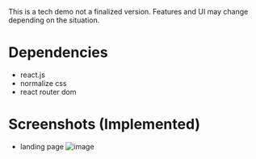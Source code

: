 ﻿This is a tech demo not a finalized version. Features and UI may change depending on the situation.
 # Dependencies
 - react.js
 - normalize css
 - react router dom
# Screenshots (Implemented)
 - landing page 
 ![image](https://user-images.githubusercontent.com/66631270/229365015-576bdf14-5ccb-4691-9d25-79b6ce4de8b1.png)
